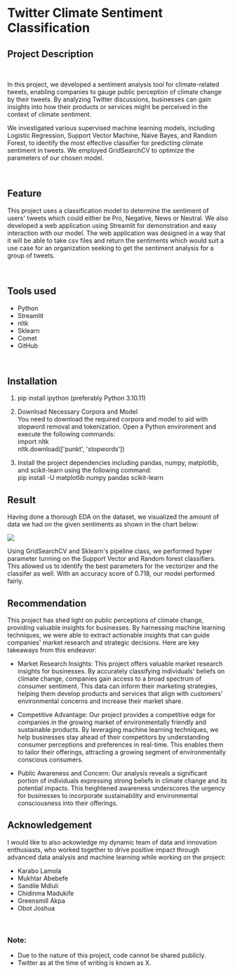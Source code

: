 # Twitter Climate Sentiment Classification

## Project Description

<br>

In this project, we developed a sentiment analysis tool for climate-related tweets, enabling companies to gauge public perception of climate change by their tweets. By analyzing Twitter discussions, businesses can gain insights into how their products or services might be perceived in the context of climate sentiment.

We investigated various supervised machine learning models, including Logistic Regression, Support Vector Machine, Naive Bayes, and Random Forest, to identify the most effective classifier for predicting climate sentiment in tweets. We employed GridSearchCV to optimize the parameters of our chosen model.

<br>

## Feature

This project uses a classification model to determine the sentiment of users' tweets which could either be Pro, Negative, News or Neutral. We also developed a web application using Streamlit for demonstration and easy interaction with our model. 
The web application was designed in a way that it will be able to take csv files and return the sentiments which would suit a use case for an organization seeking to get the sentiment analysis for a group of tweets.

<br>

## Tools used

* Python
* Streamlit
* nltk
* Sklearn
* Comet
* GitHub

<br>

## Installation

1. pip install ipython (preferably Python 3.10.11)
2. Download Necessary Corpora and Model <br> 
You need to download the required corpora and model to aid with stopword removal and tokenization. Open a Python environment and execute the following commands: <br> 
import nltk <br> 
nltk.download(['punkt', 'stopwords'])

3. Install the project dependencies including pandas, numpy, matplotlib, and scikit-learn using the following command: <br> 
pip install -U matplotlib numpy pandas scikit-learn

## Result 
Having done a thorough EDA on the dataset, we visualized the amount of data we had on the given sentiments as shown in the chart below: <br> 

<img align="center" src="https://github.com/obinnameso/twitter-climate-sentiment-classification/blob/main/images/sentiment_dist_pie_chart.png?raw=true">

Using GridSearchCV and Sklearn's pipeline class, we performed hyper parameter tunning on the Support Vector and Random forest classifiers. This allowed us to identify the best parameters for the vectorizer and the classifer as well. With an accuracy score of 0.718, our model performed fairly.

## Recommendation

This project has shed light on public perceptions of climate change, providing valuable insights for businesses. By harnessing machine learning techniques, we were able to extract actionable insights that can guide companies' market research and strategic decisions. Here are key takeaways from this endeavor:

* Market Research Insights: This project offers valuable market research insights for businesses. By accurately classifying individuals' beliefs on climate change, companies gain access to a broad spectrum of consumer sentiment. This data can inform their marketing strategies, helping them develop products and services that align with customers' environmental concerns and increase their market share.

* Competitive Advantage: Our project provides a competitive edge for companies in the growing market of environmentally friendly and sustainable products. By leveraging machine learning techniques, we help businesses stay ahead of their competitors by understanding consumer perceptions and preferences in real-time. This enables them to tailor their offerings, attracting a growing segment of environmentally conscious consumers.

* Public Awareness and Concern: Our analysis reveals a significant portion of individuals expressing strong beliefs in climate change and its potential impacts. This heightened awareness underscores the urgency for businesses to incorporate sustainability and environmental consciousness into their offerings.

## Acknowledgement
I would like to also ackowledge my dynamic team of data and innovation enthusiasts, who worked together to drive positive impact through advanced data analysis and machine learning while working on the project:

* Karabo Lamola
* Mukhtar Abebefe
* Sandile Mdluli
* Chidinma Madukife
* Greensmill Akpa
* Obot Joshua
<br> 

### Note:
* Due to the nature of this project, code cannot be shared publicly.
* Twitter as at the time of writing is known as X.

